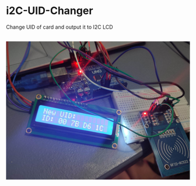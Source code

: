 # i2C-UID-Changer
<p>Change UID of card and output it to I2C LCD </p> </br>
<img src="rfid_pic.jpg">
